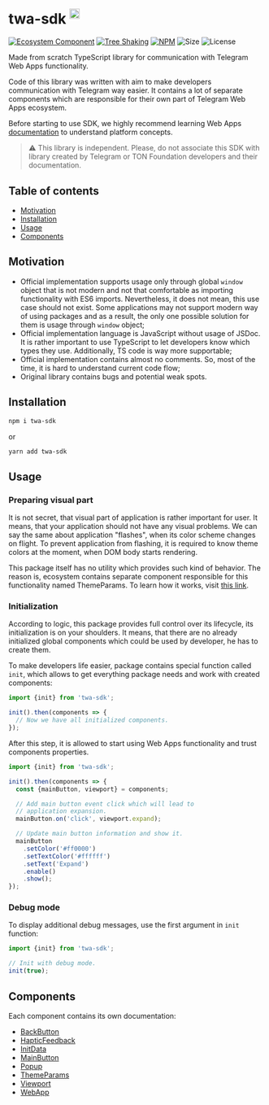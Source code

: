 # twa-sdk <sup><img src="https://static.npmjs.com/255a118f56f5346b97e56325a1217a16.svg" alt="drawing" width="20"/></sup>

[npm-badge]: https://img.shields.io/npm/v/twa-sdk?logo=npm

[npm-link]: https://npmjs.com/package/twa-sdk

[size-badge]: https://img.shields.io/bundlephobia/minzip/twa-sdk

[license-badge]: https://img.shields.io/github/license/telegram-web-apps/sdk

[tree-shaking-badge]: https://img.shields.io/badge/Tree%20Shaking-enabled-success

[tree-shaking-link]: https://webpack.js.org/guides/tree-shaking/

[gh-org-badge]: https://img.shields.io/badge/-Ecosystem_Component-%23555?logo=github

[gh-org-link]: https://github.com/Telegram-Web-Apps

[![Ecosystem Component][gh-org-badge]][gh-org-link]
[![Tree Shaking][tree-shaking-badge]][tree-shaking-link]
[![NPM][npm-badge]][npm-link]
![Size][size-badge]
![License][license-badge]

Made from scratch TypeScript library for communication with Telegram Web Apps
functionality.

Code of this library was written with aim to make developers communication with
Telegram way easier. It contains a lot of separate components which are
responsible for their own part of Telegram Web Apps ecosystem.

Before starting to use SDK, we highly recommend learning Web Apps
[documentation](https://github.com/Telegram-Web-Apps/documentation)
to understand platform concepts.

> ⚠️ This library is independent. Please, do not associate this SDK with
> library created by Telegram or TON Foundation developers and their
> documentation.

## Table of contents

- [Motivation](#motivation)
- [Installation](#installation)
- [Usage](#usage)
- [Components](#components)

## Motivation

- Official implementation supports usage only through global `window`
  object that is not modern and not that comfortable as importing functionality
  with ES6 imports. Nevertheless, it does not mean, this use case should not
  exist. Some applications may not support modern way of using packages and as a
  result, the only one possible solution for them is usage through `window`
  object;
- Official implementation language is JavaScript without usage of JSDoc. It is
  rather important to use TypeScript to let developers know which types they
  use. Additionally, TS code is way more supportable;
- Official implementation contains almost no comments. So, most of the time, it
  is hard to understand current code flow;
- Original library contains bugs and potential weak spots.

## Installation

```bash  
npm i twa-sdk
```  

or

```bash  
yarn add twa-sdk
```

## Usage

### Preparing visual part

It is not secret, that visual part of application is rather important for user.
It means, that your application should not have any visual problems. We can say
the same about application "flashes", when its color scheme changes on flight.
To prevent application from flashing, it is required to know theme colors at the
moment, when DOM body starts rendering.

This package itself has no utility which provides such kind of behavior. The
reason is, ecosystem contains separate component responsible for this
functionality named ThemeParams. To learn how it works,
visit [this link](../theme-params).

### Initialization

According to logic, this package provides full control over its lifecycle,
its initialization is on your shoulders. It means, that there are no already
initialized global components which could be used by developer, he has to
create them.

To make developers life easier, package contains special function called `init`,
which allows to get everything package needs and work with created components:

```typescript
import {init} from 'twa-sdk';

init().then(components => {
  // Now we have all initialized components.
});
```

After this step, it is allowed to start using Web Apps functionality and trust
components properties.

```typescript
import {init} from 'twa-sdk';

init().then(components => {
  const {mainButton, viewport} = components;

  // Add main button event click which will lead to
  // application expansion.
  mainButton.on('click', viewport.expand);

  // Update main button information and show it.
  mainButton
    .setColor('#ff0000')
    .setTextColor('#ffffff')
    .setText('Expand')
    .enable()
    .show();
});
```

### Debug mode

To display additional debug messages, use the first argument in `init`
function:

```typescript
import {init} from 'twa-sdk';

// Init with debug mode.
init(true);
```

## Components

Each component contains its own documentation:

- [BackButton](src/components/BackButton)
- [HapticFeedback](src/components/HapticFeedback)
- [InitData](src/components/InitData)
- [MainButton](src/components/MainButton)
- [Popup](src/components/Popup)
- [ThemeParams](src/components/ThemeParams)
- [Viewport](src/components/Viewport)
- [WebApp](src/components/WebApp)
